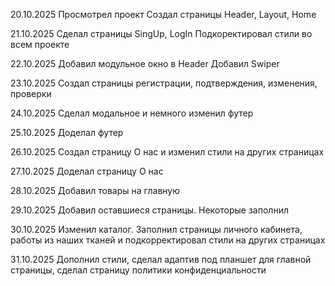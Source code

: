 20.10.2025
Просмотрел проект
Создал страницы Header, Layout, Home

21.10.2025
Сделал страницы SingUp, LogIn
Подкоректировал стили во всем проекте

22.10.2025
Добавил модульное окно в Header
Добавил Swiper 

23.10.2025
Создал страницы регистрации, подтверждения, изменения, проверки

24.10.2025
Сделал модальное и немного изменил футер

25.10.2025
Доделал футер

26.10.2025
Создал страницу О нас и изменил стили на других страницах

27.10.2025
Доделал страницу О нас

28.10.2025
Добавил товары на главную

29.10.2025
Добавил оставшиеся страницы. Некоторые заполнил

30.10.2025
Изменил каталог.
Заполнил страницы личного кабинета, работы из наших тканей и подкорректировал стили на других страницах

31.10.2025
Дополнил стили, сделал адаптив под планшет для главной страницы, сделал страницу политики конфиденциальности
